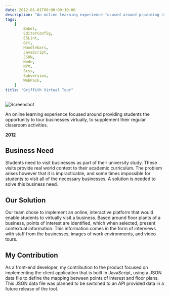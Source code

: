 ```yaml
---
date: 2012-01-01T00:00:00+10:00
description: "An online learning experience focused around providing students the opportunity to tour businesses virtually, to supplement their regular classroom activities."
tags:
    [
        Babel,
        EditorConfig,
        ESLint,
        Git,
        Handlebars,
        JavaScript,
        JSON,
        Node,
        NPM,
        Scss,
        Subversion,
        WebPack,
    ]
title: "Griffith Virtual Tour"
---
```


![Screenshot](/images/my-work/griffith-virtual-tour.png)

An online learning experience focused around providing students the opportunity to tour businesses virtually, to supplement their regular classroom activities.

**2012**

## Business Need

Students need to visit businesses as part of their university study. These visits provide real world context to their academic curriculum. The problem arises however that it is impracticable, and some times impossible for students to visit all of the necessary businesses. A solution is needed to solve this business need.

## Our Solution

Our team chose to implement an online, interactive platform that would enable students to virtually visit a business. Based around floor plants of a business, points of interest are identified, which when selected, present contextual information. This information comes in the form of interviews with staff from the businesses, images of work environments, and video tours.

## My Contribution

As a front-end developer, my contribution to the product focused on implementing the client application that is built in JavaScript, using a JSON data file to define the mapping between points of interest and floor plans. This JSON data file was planned to be switched to an API provided data in a future release of the tool.
